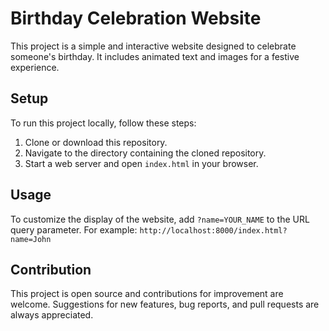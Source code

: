 # Birthday Celebration Website

This project is a simple and interactive website designed to celebrate someone's birthday. It includes animated text and images for a festive experience.

## Setup

To run this project locally, follow these steps:

1. Clone or download this repository.
2. Navigate to the directory containing the cloned repository.
3. Start a web server and open `index.html` in your browser.

## Usage

To customize the display of the website, add `?name=YOUR_NAME` to the URL query parameter. For example: `http://localhost:8000/index.html?name=John`

## Contribution

This project is open source and contributions for improvement are welcome. Suggestions for new features, bug reports, and pull requests are always appreciated.
